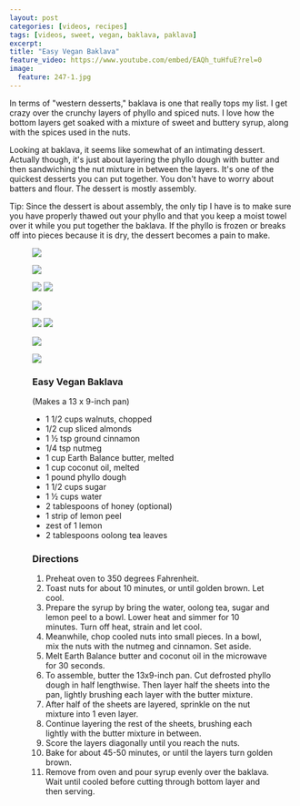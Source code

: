 ```yaml
---
layout: post
categories: [videos, recipes]
tags: [videos, sweet, vegan, baklava, paklava]
excerpt: 
title: "Easy Vegan Baklava"
feature_video: https://www.youtube.com/embed/EAQh_tuHfuE?rel=0
image:
  feature: 247-1.jpg
---
```


In terms of "western desserts," baklava is one that really tops my list.  I get crazy over the crunchy layers of phyllo and spiced nuts.  I love how the bottom layers get soaked with a mixture of sweet and buttery syrup, along with the spices used in the nuts.

Looking at baklava, it seems like somewhat of an intimating dessert.  Actually though, it's just about layering the phyllo dough with butter and then sandwiching the nut mixture in between the layers.  It's one of the quickest desserts you can put together.  You don't have to worry about batters and flour.  The dessert is mostly assembly.

Tip: Since the dessert is about assembly, the only tip I have is to make sure you have properly thawed out your phyllo and that you keep a moist towel over it while you put together the baklava.  If the phyllo is frozen or breaks off into pieces because it is dry, the dessert becomes a pain to make.

<figure>
    <img src="/images/79-2.jpg">
</figure> 

<figure>
    <img src="/images/79-3.jpg">
</figure> 

<figure class="half">
<img src="/images/79-5.jpg">
<img src="/images/79-6.jpg">
</figure>

<figure>
    <img src="/images/79-7.jpg">
</figure> 

<figure class="half">
<img src="/images/79-8.jpg">
<img src="/images/79-9.jpg">
</figure>



<figure>
    <img src="/images/79-11.jpg">
</figure> 

<figure>
    <img src="/images/247-2.jpg">
</figure> 

<figure class="ingredients" markdown="1">

### Easy Vegan Baklava

(Makes a 13 x 9-inch pan)

- 1 1/2 cups walnuts, chopped
- 1/2 cup sliced almonds
- 1 ½ tsp ground cinnamon
- 1/4 tsp nutmeg
- 1 cup Earth Balance butter, melted
- 1 cup coconut oil, melted
- 1 pound phyllo dough
- 1 1/2 cups sugar
- 1 ½ cups water
- 2 tablespoons of honey (optional)
- 1 strip of lemon peel
- zest of 1 lemon
- 2 tablespoons oolong tea leaves

</figure>

<figure class="directions" markdown="1">

### Directions

1. Preheat oven to 350 degrees Fahrenheit.
2. Toast nuts for about 10 minutes, or until golden brown.  Let cool.
3. Prepare the syrup by bring the water, oolong tea, sugar and lemon peel to a bowl.  Lower heat and simmer for 10 minutes.  Turn off heat, strain and let cool.
4. Meanwhile, chop cooled nuts into small pieces.  In a bowl, mix the nuts with the nutmeg and cinnamon.  Set aside.
5. Melt Earth Balance butter and coconut oil in the microwave for 30 seconds.
6. To assemble, butter the 13x9-inch pan.  Cut defrosted phyllo dough in half lengthwise.  Then layer half the sheets into the pan, lightly brushing each layer with the butter mixture.
7. After half of the sheets are layered, sprinkle on the nut mixture into 1 even layer.
8. Continue layering the rest of the sheets, brushing each lightly with the butter mixture in between.
9. Score the layers diagonally until you reach the nuts.
10. Bake for about 45-50 minutes, or until the layers turn golden brown.
11. Remove from oven and pour syrup evenly over the baklava.  Wait until cooled before cutting through bottom layer and then serving.

